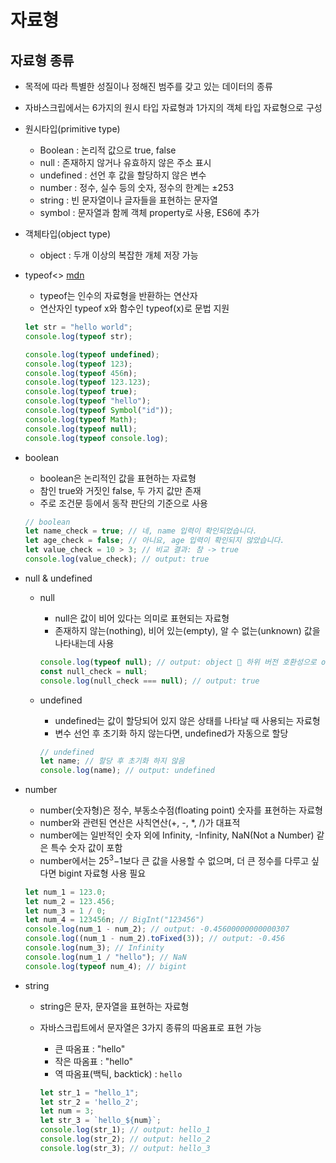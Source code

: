 # 자료형

## 자료형 종류

- 목적에 따라 특별한 성질이나 정해진 범주를 갖고 있는 데이터의 종류
- 자바스크립에서는 6가지의 원시 타입 자료형과 1가지의 객체 타입 자료형으로 구성
- 원시타입(primitive type)
    - Boolean : 논리적 값으로 true, false
    - null : 존재하지 않거나 유효하지 않은 주소 표시
    - undefined : 선언 후 값을 할당하지 않은 변수
    - number : 정수, 실수 등의 숫자, 정수의 한계는 ±253
    - string : 빈 문자열이나 글자들을 표현하는 문자열
    - symbol : 문자열과 함께 객체 property로 사용, ES6에 추가
- 객체타입(object type)
    - object : 두개 이상의 복잡한 개체 저장 가능
- typeof<>
[mdn](https://developer.mozilla.org/ko/docs/Web/JavaScript/Reference/Operators/typeof)
    - typeof는 인수의 자료형을 반환하는 연산자
    - 연산자인 typeof x와 함수인 typeof(x)로 문법 지원
    ```jsx
    let str = "hello world";
    console.log(typeof str);

    console.log(typeof undefined);
    console.log(typeof 123);
    console.log(typeof 456n);
    console.log(typeof 123.123);
    console.log(typeof true);
    console.log(typeof "hello");
    console.log(typeof Symbol("id"));
    console.log(typeof Math);
    console.log(typeof null);
    console.log(typeof console.log);
    ```

- boolean
    - boolean은 논리적인 값을 표현하는 자료형
    - 참인 true와 거짓인 false, 두 가지 값만 존재
    - 주로 조건문 등에서 동작 판단의 기준으로 사용

    ```jsx
    // boolean
    let name_check = true; // 네, name 입력이 확인되었습니다.
    let age_check = false; // 아니요, age 입력이 확인되지 않았습니다.
    let value_check = 10 > 3; // 비교 결과: 참 -> true
    console.log(value_check); // output: true
    ```

- null & undefined
    - null
        - null은 값이 비어 있다는 의미로 표현되는 자료형
        - 존재하지 않는(nothing), 비어 있는(empty), 알 수 없는(unknown) 값을 나타내는데 사용

        ```jsx
        console.log(typeof null); // output: object  하위 버전 호환성으로 object 표기
        const null_check = null;
        console.log(null_check === null); // output: true
        ```

    - undefined
        - undefined는 값이 할당되어 있지 않은 상태를 나타날 때 사용되는 자료형
        - 변수 선언 후 초기화 하지 않는다면, undefined가 자동으로 할당

        ```jsx
        // undefined
        let name; // 할당 후 초기화 하지 않음 
        console.log(name); // output: undefined
        ```

- number
    - number(숫자형)은 정수, 부동소수점(floating point) 숫자를 표현하는 자료형
    - number와 관련된 연산은 사칙연산(+, -, *, /)가 대표적
    - number에는 일반적인 숫자 외에 Infinity, -Infinity, NaN(Not a Number) 같은 특수 숫자 값이 포함
    - number에서는 25<sup>3</sup>−1보다 큰 값을 사용할 수 없으며, 더 큰 정수를 다루고 싶다면 bigint 자료형 사용 필요

    ```jsx
    let num_1 = 123.0;
    let num_2 = 123.456;
    let num_3 = 1 / 0;
    let num_4 = 123456n; // BigInt("123456")
    console.log(num_1 - num_2); // output: -0.45600000000000307
    console.log((num_1 - num_2).toFixed(3)); // output: -0.456
    console.log(num_3); // Infinity
    console.log(num_1 / "hello"); // NaN
    console.log(typeof num_4); // bigint
    ```

- string
    - string은 문자, 문자열을 표현하는 자료형
    - 자바스크립트에서 문자열은 3가지 종류의 따옴표로 표현 가능
        - 큰 따옴표 : "hello"
        - 작은 따옴표 : "hello"
        - 역 따옴표(백틱, backtick) : `hello`

        ```jsx
        let str_1 = "hello_1";
        let str_2 = 'hello_2';
        let num = 3;
        let str_3 = `hello_${num}`;
        console.log(str_1); // output: hello_1
        console.log(str_2); // output: hello_2
        console.log(str_3); // output: hello_3
        ```
